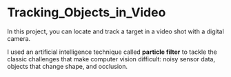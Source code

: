 # Tracking_Objects_in_Video

In this project, you can locate and track a target in a video shot with a digital camera.

I used an artificial intelligence technique called **particle filter** to tackle the classic challenges that make computer vision difficult: noisy sensor data, objects that change shape, and occlusion. 

